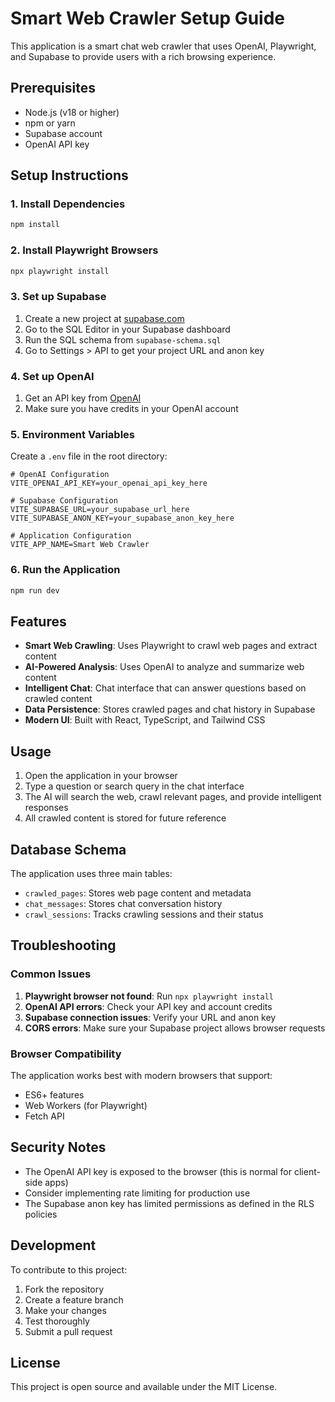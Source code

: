 # Smart Web Crawler Setup Guide

This application is a smart chat web crawler that uses OpenAI, Playwright, and Supabase to provide users with a rich browsing experience.

## Prerequisites

- Node.js (v18 or higher)
- npm or yarn
- Supabase account
- OpenAI API key

## Setup Instructions

### 1. Install Dependencies

```bash
npm install
```

### 2. Install Playwright Browsers

```bash
npx playwright install
```

### 3. Set up Supabase

1. Create a new project at [supabase.com](https://supabase.com)
2. Go to the SQL Editor in your Supabase dashboard
3. Run the SQL schema from `supabase-schema.sql`
4. Go to Settings > API to get your project URL and anon key

### 4. Set up OpenAI

1. Get an API key from [OpenAI](https://platform.openai.com/api-keys)
2. Make sure you have credits in your OpenAI account

### 5. Environment Variables

Create a `.env` file in the root directory:

```env
# OpenAI Configuration
VITE_OPENAI_API_KEY=your_openai_api_key_here

# Supabase Configuration
VITE_SUPABASE_URL=your_supabase_url_here
VITE_SUPABASE_ANON_KEY=your_supabase_anon_key_here

# Application Configuration
VITE_APP_NAME=Smart Web Crawler
```

### 6. Run the Application

```bash
npm run dev
```

## Features

- **Smart Web Crawling**: Uses Playwright to crawl web pages and extract content
- **AI-Powered Analysis**: Uses OpenAI to analyze and summarize web content
- **Intelligent Chat**: Chat interface that can answer questions based on crawled content
- **Data Persistence**: Stores crawled pages and chat history in Supabase
- **Modern UI**: Built with React, TypeScript, and Tailwind CSS

## Usage

1. Open the application in your browser
2. Type a question or search query in the chat interface
3. The AI will search the web, crawl relevant pages, and provide intelligent responses
4. All crawled content is stored for future reference

## Database Schema

The application uses three main tables:

- `crawled_pages`: Stores web page content and metadata
- `chat_messages`: Stores chat conversation history
- `crawl_sessions`: Tracks crawling sessions and their status

## Troubleshooting

### Common Issues

1. **Playwright browser not found**: Run `npx playwright install`
2. **OpenAI API errors**: Check your API key and account credits
3. **Supabase connection issues**: Verify your URL and anon key
4. **CORS errors**: Make sure your Supabase project allows browser requests

### Browser Compatibility

The application works best with modern browsers that support:
- ES6+ features
- Web Workers (for Playwright)
- Fetch API

## Security Notes

- The OpenAI API key is exposed to the browser (this is normal for client-side apps)
- Consider implementing rate limiting for production use
- The Supabase anon key has limited permissions as defined in the RLS policies

## Development

To contribute to this project:

1. Fork the repository
2. Create a feature branch
3. Make your changes
4. Test thoroughly
5. Submit a pull request

## License

This project is open source and available under the MIT License.
